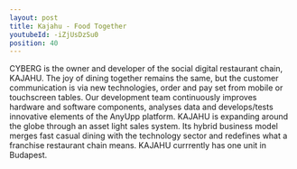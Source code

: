 ```yaml
---
layout: post
title: Kajahu - Food Together
youtubeId: -iZjUsDzSu0
position: 40
---
```


CYBERG is the owner and developer of the social digital restaurant chain, KAJAHU. The joy of dining together remains the same, but the customer communication is via new technologies, order and pay set from mobile or touchscreen tables. Our development team continuously improves hardware and software components, analyses data and develops/tests innovative elements of the AnyUpp platform. KAJAHU is expanding around the globe through an asset light sales system. Its hybrid business model merges fast casual dining with the technology sector and redefines what a franchise restaurant chain means. KAJAHU currrently has one unit in Budapest.
